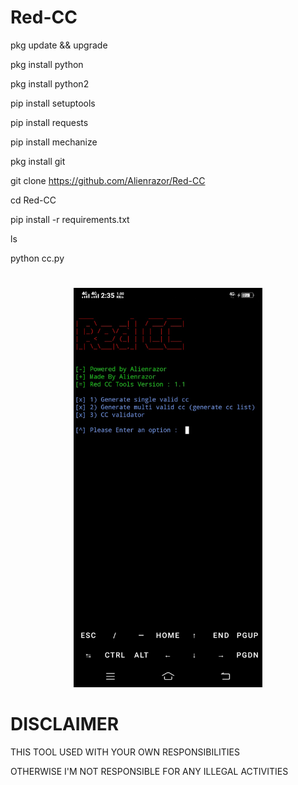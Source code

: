 # Red-CC

pkg update && upgrade

pkg install python

pkg install python2

pip install setuptools

pip install requests

pip install mechanize

pkg install git

git clone https://github.com/Alienrazor/Red-CC

cd Red-CC

pip install -r requirements.txt

ls

python cc.py


#
<p align="center"><a href="https://Alienrazor.github.io"><img width="60%" alt="Hello, I'm Anurag. I do open source!" src="./asset/IMG_20220824_143754.jpeg" /></a></p>

#
# DISCLAIMER
THIS TOOL USED WITH YOUR OWN RESPONSIBILITIES

OTHERWISE I'M NOT RESPONSIBLE FOR ANY ILLEGAL ACTIVITIES 
